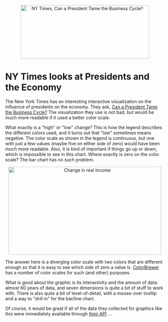 <p align="center"><img src="https://media.eagereyes.org/media/2008/nytimes-presidentseconomy.png" alt="NY Times, Can a President Tame the Business Cycle?" width="407" height="170" border="0" /></p>

# NY Times looks at Presidents and the Economy

The New York Times has an interesting interactive visualization on the influence of presidents on the economy. They ask, <a href="http://www.nytimes.com/interactive/2008/10/18/business/20081019-metrics-graphic.html">Can a President Tame the Business Cycle?</a> The visualization they use is not bad, but would be much more readable if it used a better color scale.

What exactly is a "high" or "low" change? This is how the legend describes the different colors used, and it turns out that "low" sometimes means negative. The color scale as shown in the legend is continuous, but one with just a few values (maybe five on either side of zero) would have been much more readable. Also, it is kind of important if things go up or down, which is impossible to see in this chart. Where exactly is zero on the color scale? The bar chart has no such problem.

<p style="text-align: center;"><img src="https://media.eagereyes.org/media/2008/nytimes-presidentseconomy-detail.png" alt="Change in real income" width="484" height="278" border="0" /></p>

The answer here is a diverging color scale with two colors that are different enough so that it is easy to see which side of zero a value is. <a href="http://colorbrewer.org/">ColorBrewer</a> has a number of color scales for such (and other) purposes.

What is good about the graphic is its interactivity and the amount of data: almost 60 years of data, and seven dimensions is quite a bit of stuff to work with. There is also quite a bit of level-of-detail, with a mouse-over tooltip and a way to "drill in" for the bar/line chart.

Of course, it would be great if all of the data they collected for graphics like this were immediately available through <a href="http://developer.nytimes.com/">their API</a> ...
